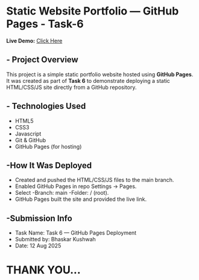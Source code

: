 # Static Website Portfolio — GitHub Pages - Task-6

**Live Demo:** [Click Here](https://bhaskar-2001.github.io/my-portfolio/)

## - Project Overview

This project is a simple static portfolio website hosted using **GitHub Pages**.
It was created as part of **Task 6** to demonstrate deploying a static HTML/CSS/JS site directly from a GitHub repository.

## - Technologies Used

* HTML5
* CSS3
* Javascript
* Git & GitHub
* GitHub Pages (for hosting)

## -How It Was Deployed

* Created and pushed the HTML/CSS/JS files to the main branch.
* Enabled GitHub Pages in repo Settings → Pages.
* Select -Branch: main -Folder: / (root).
* GitHub Pages built the site and provided the live link.

## -Submission Info

* Task Name: Task 6 — GitHub Pages Deployment
* Submitted by: Bhaskar Kushwah
* Date: 12 Aug 2025

# THANK YOU...

